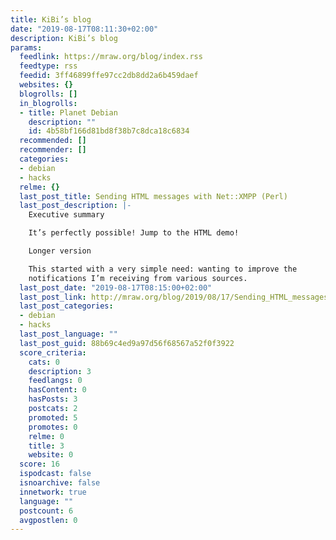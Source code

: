 ```yaml
---
title: KiBi’s blog
date: "2019-08-17T08:11:30+02:00"
description: KiBi’s blog
params:
  feedlink: https://mraw.org/blog/index.rss
  feedtype: rss
  feedid: 3ff46899ffe97cc2db8dd2a6b459daef
  websites: {}
  blogrolls: []
  in_blogrolls:
  - title: Planet Debian
    description: ""
    id: 4b58bf166d81bd8f38b7c8dca18c6834
  recommended: []
  recommender: []
  categories:
  - debian
  - hacks
  relme: {}
  last_post_title: Sending HTML messages with Net::XMPP (Perl)
  last_post_description: |-
    Executive summary

    It’s perfectly possible! Jump to the HTML demo!

    Longer version

    This started with a very simple need: wanting to improve the
    notifications I’m receiving from various sources.
  last_post_date: "2019-08-17T08:15:00+02:00"
  last_post_link: http://mraw.org/blog/2019/08/17/Sending_HTML_messages_with_Net_XMPP/
  last_post_categories:
  - debian
  - hacks
  last_post_language: ""
  last_post_guid: 88b69c4ed9a97d56f68567a52f0f3922
  score_criteria:
    cats: 0
    description: 3
    feedlangs: 0
    hasContent: 0
    hasPosts: 3
    postcats: 2
    promoted: 5
    promotes: 0
    relme: 0
    title: 3
    website: 0
  score: 16
  ispodcast: false
  isnoarchive: false
  innetwork: true
  language: ""
  postcount: 6
  avgpostlen: 0
---
```

